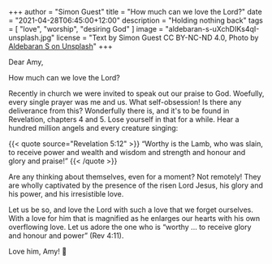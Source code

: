 +++
author = "Simon Guest"
title = "How much can we love the Lord?"
date = "2021-04-28T06:45:00+12:00"
description = "Holding nothing back"
tags = [ "love", "worship", "desiring God" ]
image = "aldebaran-s-uXchDIKs4qI-unsplash.jpg"
license = "Text by Simon Guest CC BY-NC-ND 4.0, Photo by [Aldebaran S on Unsplash](https://unsplash.com/photos/uXchDIKs4qI)"
+++

Dear Amy,

How much can we love the Lord?

Recently in church we were invited to speak out our praise to God. Woefully, every single prayer was me and us. What self-obsession! Is there any deliverance from this? Wonderfully there is, and it's to be found in Revelation, chapters 4 and 5. Lose yourself in that for a while. Hear a hundred million angels and every creature singing:

{{< quote source="Revelation 5:12" >}}
“Worthy is the Lamb, who was slain, to receive power and wealth and wisdom and strength and honour and glory and praise!”
{{< /quote >}}

Are any thinking about themselves, even for a moment? Not remotely! They are wholly captivated by the presence of the risen Lord Jesus, his glory and his power, and his irresistible love.

Let us be so, and love the Lord with such a love that we forget ourselves. With a love for him that is magnified as he enlarges our hearts with his own overflowing love. Let us adore the one who is “worthy ... to receive glory and honour and power” (Rev 4:11).

Love him, Amy! 🙏
